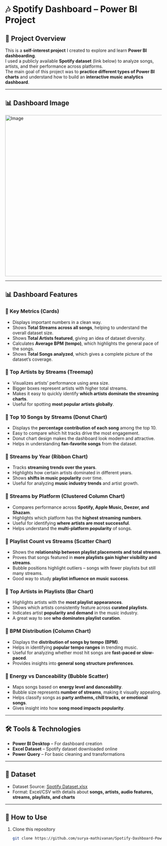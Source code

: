 # 🎶 Spotify Dashboard – Power BI Project  

## 📌 Project Overview  
This is a **self-interest project** I created to explore and learn **Power BI dashboarding**.  
I used a publicly available **Spotify dataset** (link below) to analyze songs, artists, and their performance across platforms.  
The main goal of this project was to **practice different types of Power BI charts** and understand how to build an **interactive music analytics dashboard**.  

---
## 📊 Dashboard Image

<img width="910" height="518" alt="Image" src="https://github.com/user-attachments/assets/773e19f9-9c71-4fb8-ac81-b549358092e5" />

---


## 📊 Dashboard Features  

### 🔹 Key Metrics (Cards)  
- Displays important numbers in a clean way.  
- Shows **Total Streams across all songs**, helping to understand the overall dataset size.  
- Shows **Total Artists featured**, giving an idea of dataset diversity.  
- Calculates **Average BPM (tempo)**, which highlights the general pace of the songs.  
- Shows **Total Songs analyzed**, which gives a complete picture of the dataset’s coverage.  

### 🔹 Top Artists by Streams (Treemap)  
- Visualizes artists’ performance using area size.  
- Bigger boxes represent artists with higher total streams.  
- Makes it easy to quickly identify **which artists dominate the streaming charts**.  
- Useful for spotting **most popular artists globally**.  

### 🔹 Top 10 Songs by Streams (Donut Chart)  
- Displays the **percentage contribution of each song** among the top 10.  
- Easy to compare which hit tracks drive the most engagement.  
- Donut chart design makes the dashboard look modern and attractive.  
- Helps in understanding **fan-favorite songs** from the dataset.  

### 🔹 Streams by Year (Ribbon Chart)  
- Tracks **streaming trends over the years**.  
- Highlights how certain artists dominated in different years.  
- Shows **shifts in music popularity** over time.  
- Useful for analyzing **music industry trends** and artist growth.  

### 🔹 Streams by Platform (Clustered Column Chart)  
- Compares performance across **Spotify, Apple Music, Deezer, and Shazam**.  
- Highlights which platform has the **highest streaming numbers**.  
- Useful for identifying **where artists are most successful**.  
- Helps understand the **multi-platform popularity** of songs.  

### 🔹 Playlist Count vs Streams (Scatter Chart)  
- Shows the **relationship between playlist placements and total streams**.  
- Proves that songs featured in **more playlists gain higher visibility and streams**.  
- Bubble positions highlight outliers – songs with fewer playlists but still many streams.  
- Good way to study **playlist influence on music success**.  

### 🔹 Top Artists in Playlists (Bar Chart)  
- Highlights artists with the **most playlist appearances**.  
- Shows which artists consistently feature across **curated playlists**.  
- Indicates artist **popularity and demand** in the music industry.  
- A great way to see **who dominates playlist curation**.  

### 🔹 BPM Distribution (Column Chart)  
- Displays the **distribution of songs by tempo (BPM)**.  
- Helps in identifying **popular tempo ranges** in trending music.  
- Useful for analyzing whether most hit songs are **fast-paced or slow-paced**.  
- Provides insights into **general song structure preferences**.  

### 🔹 Energy vs Danceability (Bubble Scatter)  
- Maps songs based on **energy level and danceability**.  
- Bubble size represents **number of streams**, making it visually appealing.  
- Helps classify songs as **party anthems, chill tracks, or emotional songs**.  
- Gives insight into how **song mood impacts popularity**.  


---

## 🛠️ Tools & Technologies  
- **Power BI Desktop** – For dashboard creation  
- **Excel Dataset** – Spotify dataset downloaded online  
- **Power Query** – For basic cleaning and transformations  

---

## 📂 Dataset  
- Dataset Source: [Spotify Dataset.xlsx](https://github.com/user-attachments/files/22082833/Spotify.Dataset.xlsx) 
- Format: Excel/CSV with details about **songs, artists, audio features, streams, playlists, and charts**  

---

## 🚀 How to Use  
1. Clone this repository  
   ```bash
   git clone https://github.com/surya-mathivanan/Spotify-Dashboard-Power-BI.git
